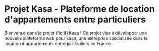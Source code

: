 # Projet Kasa - Plateforme de location d'appartements entre particuliers

Bienvenue dans le projet (fictif) Kasa ! Ce projet vise à développer une nouvelle plateforme web pour Kasa, une entreprise spécialisée dans la location d'appartements entre particuliers en France.

